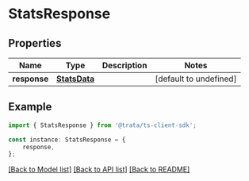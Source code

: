 # StatsResponse


## Properties

Name | Type | Description | Notes
------------ | ------------- | ------------- | -------------
**response** | [**StatsData**](StatsData.md) |  | [default to undefined]

## Example

```typescript
import { StatsResponse } from '@trata/ts-client-sdk';

const instance: StatsResponse = {
    response,
};
```

[[Back to Model list]](../README.md#documentation-for-models) [[Back to API list]](../README.md#documentation-for-api-endpoints) [[Back to README]](../README.md)
